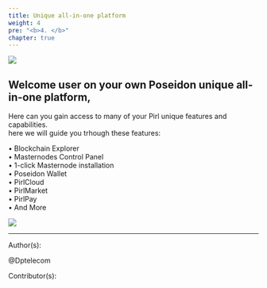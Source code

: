 ```yaml
---
title: Unique all-in-one platform
weight: 4
pre: "<b>4. </b>"
chapter: true
---
```

![](/images_headers/Poseidon.png)


## Welcome user on your own Poseidon unique all-in-one platform,    
Here can you gain access to many of your Pirl unique features and capabilities.  
here we will guide you trhough these features:  

• Blockchain Explorer  
• Masternodes Control Panel  
• 1-click Masternode installation  
• Poseidon Wallet   
• PirlCloud  
• PirlMarket  
• PirlPay   
• And More  

![](/PirlCloud/images/poseidon_login.jpg)












---
Author(s):


@Dptelecom


Contributor(s):

